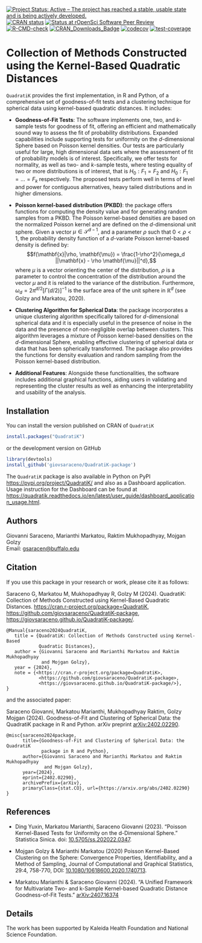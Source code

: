 <!-- badges: start -->

[![Project Status: Active – The project has reached a stable, usable state and is being actively developed.](https://www.repostatus.org/badges/latest/active.svg)](https://www.repostatus.org/#active) 
[![CRAN status](https://www.r-pkg.org/badges/version/QuadratiK)](https://CRAN.R-project.org/package=QuadratiK) 
[![Status at rOpenSci Software Peer Review](https://badges.ropensci.org/632_status.svg)](https://github.com/ropensci/software-review/issues/632) 
[![R-CMD-check](https://github.com/giovsaraceno/QuadratiK-package/actions/workflows/R-CMD-check.yaml/badge.svg)](https://github.com/giovsaraceno/QuadratiK-package/actions/workflows/R-CMD-check.yaml) 
[![CRAN_Downloads_Badge](https://cranlogs.r-pkg.org/badges/grand-total/QuadratiK)](https://cran.r-project.org/package=QuadratiK)
[![codecov](https://codecov.io/gh/giovsaraceno/QuadratiK-package/branch/main/graph/badge.svg)](https://codecov.io/gh/giovsaraceno/QuadratiK-package)
[![test-coverage](https://github.com/giovsaraceno/QuadratiK-package/actions/workflows/test-coverage.yaml/badge.svg)](https://github.com/giovsaraceno/QuadratiK-package/actions/workflows/test-coverage.yaml)

<!-- badges: end -->

# Collection of Methods Constructed using the Kernel-Based Quadratic Distances

`QuadratiK` provides the first implementation, in R and Python, of a comprehensive set of goodness-of-fit tests and a clustering technique for spherical data using kernel-based quadratic distances. It includes:

-   **Goodness-of-Fit Tests**: The software implements one, two, and *k*-sample tests for goodness of fit, offering an efficient and mathematically sound way to assess the fit of probability distributions. Expanded capabilities include supporting tests for uniformity on the *d*-dimensional Sphere based on Poisson kernel densities. Our tests are particularly useful for large, high dimensional data sets where the assessment of fit of probability models is of interest. Specifically, we offer tests for normality, as well as two- and *k*-sample tests, where testing equality of two or more distributions is of interest, that is $H_0: F_1 = F_2$ and $H_0: F_1 = \ldots = F_k$ respectively. The proposed tests perform well in terms of level and power for contiguous alternatives, heavy tailed distributions and in higher dimensions.

-   **Poisson kernel-based distribution (PKBD)**: the package offers functions for computing the density value and for generating random samples from a PKBD. The Poisson kernel-based densities are based on the normalized Poisson kernel and are defined on the $d$-dimensional unit sphere. Given a vector $\mu \in \mathcal{S}^{d-1}$, and a parameter $\rho$ such that $0 < \rho < 1$, the probability density function of a $d$-variate Poisson kernel-based density is defined by: $$f(\mathbf{x}|\rho, \mathbf{\mu}) = \frac{1-\rho^2}{\omega_d ||\mathbf{x} - \rho \mathbf{\mu}||^d},$$ where $\mu$ is a vector orienting the center of the distribution, $\rho$ is a parameter to control the concentration of the distribution around the vector $\mu$ and it is related to the variance of the distribution. Furthermore, $\omega_d = 2\pi^{d/2} [\Gamma(d/2)]^{-1}$ is the surface area of the unit sphere in $\mathbb{R}^d$ (see Golzy and Markatou, 2020).

-   **Clustering Algorithm for Spherical Data**: the package incorporates a unique clustering algorithm specifically tailored for $d$-dimensional spherical data and it is especially useful in the presence of noise in the data and the presence of non-negligible overlap between clusters. This algorithm leverages a mixture of Poisson kernel-based densities on the $d$-dimensional Sphere, enabling effective clustering of spherical data or data that has been spherically transformed. The package also provides the functions for density evaluation and random sampling from the Poisson kernel-based distribution.

-   **Additional Features**: Alongside these functionalities, the software includes additional graphical functions, aiding users in validating and representing the cluster results as well as enhancing the interpretability and usability of the analysis.

## Installation

You can install the version published on CRAN of `QuadratiK`

``` r
install.packages("QuadratiK")
```

or the development version on GitHub

``` r
library(devtools)
install_github('giovsaraceno/QuadratiK-package')
```

The `QuadratiK` package is also available in Python on PyPI <https://pypi.org/project/QuadratiK/> and also as a Dashboard application. Usage instruction for the Dashboard can be found at <https://quadratik.readthedocs.io/en/latest/user_guide/dashboard_application_usage.html>.

## Authors

Giovanni Saraceno, Marianthi Markatou, Raktim Mukhopadhyay, Mojgan Golzy\
Email: [gsaracen\@buffalo.edu](mailto:gsaracen@buffalo.edu)

## Citation

If you use this package in your research or work, please cite it as follows:

Saraceno G, Markatou M, Mukhopadhyay R, Golzy M (2024). QuadratiK: Collection of Methods Constructed using Kernel-Based Quadratic Distances. <https://cran.r-project.org/package=QuadratiK>, <https://github.com/giovsaraceno/QuadratiK-package>, <https://giovsaraceno.github.io/QuadratiK-package/>.

```         
@Manual{saraceno2024QuadratiK,  
   title = {QuadratiK: Collection of Methods Constructed using Kernel-Based 
            Quadratic Distances},  
   author = {Giovanni Saraceno and Marianthi Markatou and Raktim Mukhopadhyay 
             and Mojgan Golzy},  
   year = {2024},  
   note = {<https://cran.r-project.org/package=QuadratiK>,
            <https://github.com/giovsaraceno/QuadratiK-package>,
            <https://giovsaraceno.github.io/QuadratiK-package/>},  
}
```

and the associated paper:

Saraceno Giovanni, Markatou Marianthi, Mukhopadhyay Raktim, Golzy Mojgan (2024). Goodness-of-Fit and Clustering of Spherical Data: the QuadratiK package in R and Python. arXiv preprint [arXiv:2402.02290](https://arxiv.org/abs/2402.02290).

```         
@misc{saraceno2024package, 
      title={Goodness-of-Fit and Clustering of Spherical Data: the QuadratiK 
             package in R and Python},  
      author={Giovanni Saraceno and Marianthi Markatou and Raktim Mukhopadhyay 
              and Mojgan Golzy}, 
      year={2024}, 
      eprint={2402.02290}, 
      archivePrefix={arXiv}, 
      primaryClass={stat.CO}, url={https://arxiv.org/abs/2402.02290}
}
```

## References

-   Ding Yuxin, Markatou Marianthi, Saraceno Giovanni (2023). “Poisson Kernel-Based Tests for Uniformity on the d-Dimensional Sphere.” Statistica Sinica. doi: [10.5705/ss.202022.0347](https://doi.org/10.5705/ss.202022.0347).

-   Mojgan Golzy & Marianthi Markatou (2020) Poisson Kernel-Based Clustering on the Sphere: Convergence Properties, Identifiability, and a Method of Sampling, Journal of Computational and Graphical Statistics, 29:4, 758-770, DOI: [10.1080/10618600.2020.1740713](https://doi.org/10.1080/10618600.2020.1740713).

-   Markatou Marianthi & Saraceno Giovanni (2024). “A Unified Framework for Multivariate Two- and k-Sample Kernel-based Quadratic Distance Goodness-of-Fit Tests.” [arXiv:2407.16374](https://doi.org/10.48550/arXiv.2407.16374)

## Details

The work has been supported by Kaleida Health Foundation and National Science Foundation.
